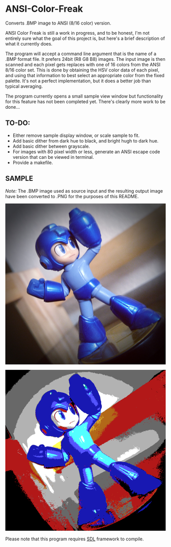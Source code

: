 # ANSI-Color-Freak
Converts .BMP image to ANSI (8/16 color) version.

ANSI Color Freak is still a work in progress, and to be honest, I'm not entirely sure what the goal of this project is, but here's a brief description of what it currently does.

The program will accept a command line argument that is the name of a .BMP format file. It prefers 24bit (R8 G8 B8) images. The input image is then scanned and each pixel gets replaces with one of 16 colors from the ANSI 8/16 color set. This is done by obtaining the HSV color data of each pixel, and using that information to best select an appropriate color from the fixed palette. It's not a perfect implementation, but it does a better job than typical averaging.

The program currently opens a small sample view window but functionality for this feature has not been completed yet. There's clearly more work to be done...

## TO-DO:
* Either remove sample display window, or scale sample to fit.
* Add basic dither from dark hue to black, and bright hugh to dark hue.
* Add basic dither between grayscale.
* For images with 80 pixel width or less, generate an ANSI escape code version that can be viewed in terminal.
* Provide a makefile.

## SAMPLE
*Note:* The .BMP image used as source input and the resulting output image have been converted to .PNG for the purposes of this README.

![input image](./mm_input.png "Input")

![output image](./mm_output.png "Output")

Please note that this program requires [SDL](http://libsdl.org) framework to compile.
